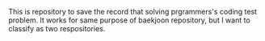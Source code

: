 This is repository to save the record that solving prgrammers's coding test problem.
It works for same purpose of baekjoon repository, but I want to classify as two respositories.
